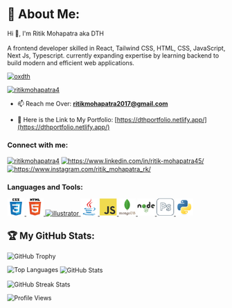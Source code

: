 # 💫 About Me:
Hi 👋, I'm Ritik Mohapatra aka DTH <br><br> A frontend developer skilled in React, Tailwind CSS, HTML, CSS, JavaScript, Next Js, Typescript. currently expanding expertise by learning backend to build modern and efficient web applications.

<p align="left"> <a href="https://github.com/ryo-ma/github-profile-trophy"><img src="https://github-profile-trophy.vercel.app/?username=oxdth" alt="oxdth" /></a> </p>

<p align="left"> <a href="https://twitter.com/ritikmohapatra4" target="blank"><img src="https://img.shields.io/twitter/follow/ritikmohapatra4?logo=twitter&style=for-the-badge" alt="ritikmohapatra4" /></a> </p>

- 📫 Reach me Over: **ritikmohapatra2017@gmail.com**

- 📄 Here is the Link to My Portfolio: [https://dthportfolio.netlify.app/](https://dthportfolio.netlify.app/)

<h3 align="left">Connect with me:</h3>
<p align="left">
<a href="https://twitter.com/ritikmohapatra4" target="blank"><img align="center" src="https://raw.githubusercontent.com/rahuldkjain/github-profile-readme-generator/master/src/images/icons/Social/twitter.svg" alt="ritikmohapatra4" height="30" width="40" /></a>
<a href="https://linkedin.com/in/https://www.linkedin.com/in/ritik-mohapatra45/" target="blank"><img align="center" src="https://raw.githubusercontent.com/rahuldkjain/github-profile-readme-generator/master/src/images/icons/Social/linked-in-alt.svg" alt="https://www.linkedin.com/in/ritik-mohapatra45/" height="30" width="40" /></a>
<a href="https://instagram.com/https://www.instagram.com/ritik_mohapatra_rk/" target="blank"><img align="center" src="https://raw.githubusercontent.com/rahuldkjain/github-profile-readme-generator/master/src/images/icons/Social/instagram.svg" alt="https://www.instagram.com/ritik_mohapatra_rk/" height="30" width="40" /></a>
</p>

<h3 align="left">Languages and Tools:</h3>
<p align="left"> <a href="https://www.w3schools.com/css/" target="_blank" rel="noreferrer"> <img src="https://raw.githubusercontent.com/devicons/devicon/master/icons/css3/css3-original-wordmark.svg" alt="css3" width="40" height="40"/> </a> <a href="https://www.w3.org/html/" target="_blank" rel="noreferrer"> <img src="https://raw.githubusercontent.com/devicons/devicon/master/icons/html5/html5-original-wordmark.svg" alt="html5" width="40" height="40"/> </a> <a href="https://www.adobe.com/in/products/illustrator.html" target="_blank" rel="noreferrer"> <img src="https://www.vectorlogo.zone/logos/adobe_illustrator/adobe_illustrator-icon.svg" alt="illustrator" width="40" height="40"/> </a> <a href="https://www.java.com" target="_blank" rel="noreferrer"> <img src="https://raw.githubusercontent.com/devicons/devicon/master/icons/java/java-original.svg" alt="java" width="40" height="40"/> </a> <a href="https://developer.mozilla.org/en-US/docs/Web/JavaScript" target="_blank" rel="noreferrer"> <img src="https://raw.githubusercontent.com/devicons/devicon/master/icons/javascript/javascript-original.svg" alt="javascript" width="40" height="40"/> </a> <a href="https://www.mongodb.com/" target="_blank" rel="noreferrer"> <img src="https://raw.githubusercontent.com/devicons/devicon/master/icons/mongodb/mongodb-original-wordmark.svg" alt="mongodb" width="40" height="40"/> </a> <a href="https://nodejs.org" target="_blank" rel="noreferrer"> <img src="https://raw.githubusercontent.com/devicons/devicon/master/icons/nodejs/nodejs-original-wordmark.svg" alt="nodejs" width="40" height="40"/> </a> <a href="https://www.photoshop.com/en" target="_blank" rel="noreferrer"> <img src="https://raw.githubusercontent.com/devicons/devicon/master/icons/photoshop/photoshop-line.svg" alt="photoshop" width="40" height="40"/> </a> <a href="https://www.python.org" target="_blank" rel="noreferrer"> <img src="https://raw.githubusercontent.com/devicons/devicon/master/icons/python/python-original.svg" alt="python" width="40" height="40"/> </a> </p>

## 🏆 My GitHub Stats:

<p align="left">
  <img src="https://github-profile-trophy.vercel.app/?username=oxdth" alt="GitHub Trophy" />
</p>

<p><img align="left" src="https://github-readme-stats.vercel.app/api/top-langs?username=oxdth&show_icons=true&locale=en&layout=compact&theme=dark" alt="Top Languages" /></p>
<p>&nbsp;<img align="center" src="https://github-readme-stats.vercel.app/api?username=oxdth&show_icons=true&locale=en&theme=dark" alt="GitHub Stats" /></p>
<p><img align="center" src="https://github-readme-streak-stats.herokuapp.com/?user=oxdth&theme=dark" alt="GitHub Streak Stats" /></p>

<p align="left"> <img src="https://komarev.com/ghpvc/?username=oxdth&label=Profile%20views&color=0e75b6&style=flat" alt="Profile Views" /> </p>

